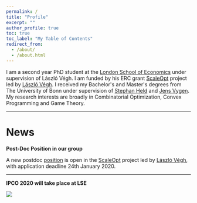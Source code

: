 ```yaml
---
permalink: /
title: "Profile"
excerpt: ""
author_profile: true
toc: true
toc_label: "My Table of Contents"
redirect_from: 
  - /about/
  - /about.html
---
```


I am a second year PhD student at the [London School of Economics](http://lse.ac.uk) under supervision of L&aacute;szl&oacute;
V&eacute;gh. I am funded by his ERC grant [ScaleOpt](http://personal.lse.ac.uk/veghl/scaleopt.html) project led by [L&aacute;szl&oacute; V&eacute;gh](http://personal.lse.ac.uk/veghl/). 
I received my Bachelor's and Master's degrees from The University of Bonn under supervision of [Stephan Held](http://www.or.uni-bonn.de/~held/Stephan_Held.html) and [Jens Vygen](http://www.or.uni-bonn.de/~vygen/). 
My research interests are broadly in Combinatorial Optimization, Convex Programming and Game Theory.

---

# News

**Post-Doc Position in our group**

A new postdoc [position](https://jobs.lse.ac.uk/Vacancies/W/6186/0/255910/15539/research-officer-in-algorithms-and-optimisation) is open in the [ScaleOpt](http://personal.lse.ac.uk/veghl/scaleopt.html) project led by [L&aacute;szl&oacute; V&eacute;gh](http://personal.lse.ac.uk/veghl/), with application deadline 24th January 2020.

---

**IPCO 2020 will take place at LSE**

[<img src="http://www.lse.ac.uk/ipco-2020/assets/images/IPCO-Poster-Final.jpg">](http://www.lse.ac.uk/IPCO-2020)

